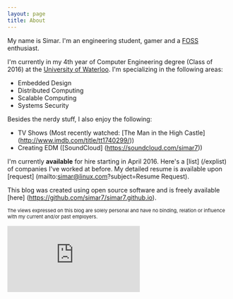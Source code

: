 ```yaml
---
layout: page
title: About
---
```


My name is Simar. I'm an engineering student, gamer and a [FOSS](http://en.wikipedia.org/wiki/Free_and_open-source_software) enthusiast.

I'm currently in my 4th year of Computer Engineering degree (Class of 2016) at the [University of Waterloo](http://uwaterloo.ca). I'm specializing in the following areas:

* Embedded Design
* Distributed Computing
* Scalable Computing
* Systems Security

Besides the nerdy stuff, I also enjoy the following:

* TV Shows (Most recently watched: [The Man in the High Castle] (http://www.imdb.com/title/tt1740299/))
* Creating EDM ([SoundCloud] (https://soundcloud.com/simar7))

I'm currently **available** for hire starting in April 2016. Here's a [list] (/explist) of companies I've worked at before. My detailed resume is available upon [request] (mailto:simar@linux.com?subject=Resume Request).

This blog was created using open source software and is freely available [here] (https://github.com/simar7/simar7.github.io).

<div class="message" style="font-size:11px">
  The views expressed on this blog are solely personal and have no binding, relation or influence with my current and/or past employers.
</div>

[![Analytics](https://ga-beacon.appspot.com/UA-58200910-1/simar7.github.io/about.md?pixel)](https://github.com/igrigorik/ga-beacon)

